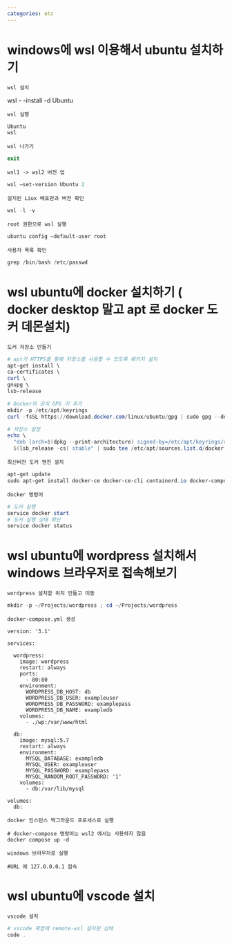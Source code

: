 ```yaml
---
categories: etc
---
```


# windows에 wsl 이용해서 ubuntu 설치하기

`wsl 설치`

wsl - -install -d Ubuntu

`wsl 실행`

```powershell
Ubuntu
wsl
```

`wsl 나가기`

```powershell
exit
```

`wsl1 -> wsl2 버전 업`

```powershell
wsl —set-version Ubuntu 2
```

`설치된 Liux 배포판과 버전 확인`

```powershell
wsl -l -v
```

`root 권한으로 wsl 실행`

```powershell
ubuntu config —default-user root
```

`사용자 목록 확인`

```powershell
grep /bin/bash /etc/passwd
```

# wsl ubuntu에 docker 설치하기 ( docker desktop 말고 apt 로 docker 도커 데몬설치)

`도커 저장소 만들기`

```powershell
# apt가 HTTPS를 통해 저장소를 사용할 수 있도록 패키지 설치
apt-get install \
ca-certificates \
curl \
gnupg \
lsb-release

# Docker의 공식 GPG 키 추가
mkdir -p /etc/apt/keyrings
curl -fsSL https://download.docker.com/linux/ubuntu/gpg | sudo gpg --dearmor -o /etc/apt/keyrings/docker.gpg

# 저장소 설정
echo \
  "deb [arch=$(dpkg --print-architecture) signed-by=/etc/apt/keyrings/docker.gpg] https://download.docker.com/linux/ubuntu \
  $(lsb_release -cs) stable" | sudo tee /etc/apt/sources.list.d/docker.list > /dev/null
```

`최신버전 도커 엔진 설치`

```powershell
apt-get update
sudo apt-get install docker-ce docker-ce-cli containerd.io docker-compose-plugin
```

`docker 명령어`

```powershell
# 도커 실행
service docker start
# 도커 실행 상태 확인
service docker status
```

# wsl ubuntu에 wordpress 설치해서 windows 브라우저로 접속해보기

`wordpress 설치할 위치 만들고 이동`

```powershell
mkdir -p ~/Projects/wordpress ; cd ~/Projects/wordpress
```

`docker-compose.yml 생성`

```docker
version: '3.1'

services:

  wordpress:
    image: wordpress
    restart: always
    ports:
      - 80:80
    environment:
      WORDPRESS_DB_HOST: db
      WORDPRESS_DB_USER: exampleuser
      WORDPRESS_DB_PASSWORD: examplepass
      WORDPRESS_DB_NAME: exampledb
    volumes:
      - ./wp:/var/www/html

  db:
    image: mysql:5.7
    restart: always
    environment:
      MYSQL_DATABASE: exampledb
      MYSQL_USER: exampleuser
      MYSQL_PASSWORD: examplepass
      MYSQL_RANDOM_ROOT_PASSWORD: '1'
    volumes:
      - db:/var/lib/mysql

volumes:
  db:
```

`docker 인스턴스 백그라운드 프로세스로 실행`

```docker
# docker-compose 명령어는 wsl2 에서는 사용하지 않음
docker compose up -d
```

`windows 브라우저로 실행`

```docker
#URL 에 127.0.0.0.1 접속
```

# wsl ubuntu에 vscode 설치

`vscode 설치`

```powershell
# vscode 확장에 remote-wsl 설치된 상태
code .
```
